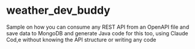 # weather_dev_buddy
Sample on how you can consume any REST API from an OpenAPI file and save data to MongoDB and generate Java code for this too, using Claude Cod,e without knowing the API structure or writing any code

